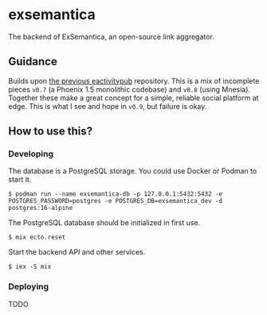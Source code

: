 # exsemantica

The backend of ExSemantica, an open-source link aggregator.

## Guidance

Builds upon [the previous eactivitypub][eactivitypub] repository.
This is a mix of incomplete pieces `v0.7` (a Phoenix 1.5 monolithic codebase) and `v0.8` (using Mnesia).
Together these make a great concept for a simple, reliable social platform at edge.
This is what I see and hope in `v0.9`, but failure is okay.

## How to use this?

### Developing

The database is a PostgreSQL storage. You could use Docker or Podman to start it.

```shell
$ podman run --name exsemantica-db -p 127.0.0.1:5432:5432 -e POSTGRES_PASSWORD=postgres -e POSTGRES_DB=exsemantica_dev -d postgres:16-alpine
```

The PostgreSQL database should be initialized in first use.

```shell
$ mix ecto.reset
```

Start the backend API and other services.

```shell
$ iex -S mix
```

### Deploying

TODO

[eactivitypub]: https://github.com/Chlorophytus/eactivitypub-legacy-0.2
